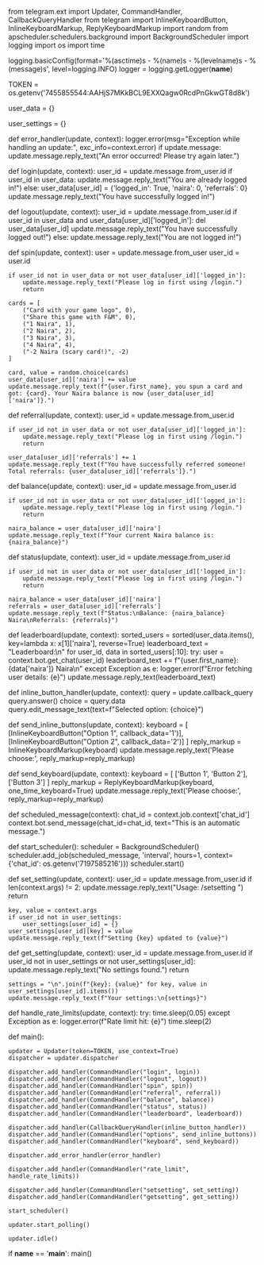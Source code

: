from telegram.ext import Updater, CommandHandler, CallbackQueryHandler
from telegram import InlineKeyboardButton, InlineKeyboardMarkup, ReplyKeyboardMarkup
import random
from apscheduler.schedulers.background import BackgroundScheduler
import logging
import os
import time

logging.basicConfig(format='%(asctime)s - %(name)s - %(levelname)s - %(message)s', level=logging.INFO)
logger = logging.getLogger(__name__)

TOKEN = os.getenv('7455855544:AAHjS7MKkBCL9EXXQagw0RcdPnGkwGT8d8k')

user_data = {}

user_settings = {}

def error_handler(update, context):
    logger.error(msg="Exception while handling an update:", exc_info=context.error)
    if update.message:
        update.message.reply_text("An error occurred! Please try again later.")

def login(update, context):
    user_id = update.message.from_user.id
    if user_id in user_data:
        update.message.reply_text("You are already logged in!")
    else:
        user_data[user_id] = {'logged_in': True, 'naira': 0, 'referrals': 0}
        update.message.reply_text("You have successfully logged in!")

def logout(update, context):
    user_id = update.message.from_user.id
    if user_id in user_data and user_data[user_id]['logged_in']:
        del user_data[user_id]
        update.message.reply_text("You have successfully logged out!")
    else:
        update.message.reply_text("You are not logged in!")

def spin(update, context):
    user = update.message.from_user
    user_id = user.id

    if user_id not in user_data or not user_data[user_id]['logged_in']:
        update.message.reply_text("Please log in first using /login.")
        return

    cards = [
        ("Card with your game logo", 0),
        ("Share this game with F&M", 0),
        ("1 Naira", 1),
        ("2 Naira", 2),
        ("3 Naira", 3),
        ("4 Naira", 4),
        ("-2 Naira (scary card!)", -2)
    ]

    card, value = random.choice(cards)
    user_data[user_id]['naira'] += value
    update.message.reply_text(f"{user.first_name}, you spun a card and got: {card}. Your Naira balance is now {user_data[user_id]['naira']}.")

def referral(update, context):
    user_id = update.message.from_user.id
    
    if user_id not in user_data or not user_data[user_id]['logged_in']:
        update.message.reply_text("Please log in first using /login.")
        return

    user_data[user_id]['referrals'] += 1
    update.message.reply_text(f"You have successfully referred someone! Total referrals: {user_data[user_id]['referrals']}.")


def balance(update, context):
    user_id = update.message.from_user.id
    
    if user_id not in user_data or not user_data[user_id]['logged_in']:
        update.message.reply_text("Please log in first using /login.")
        return

    naira_balance = user_data[user_id]['naira']
    update.message.reply_text(f"Your current Naira balance is: {naira_balance}")

def status(update, context):
    user_id = update.message.from_user.id
    
    if user_id not in user_data or not user_data[user_id]['logged_in']:
        update.message.reply_text("Please log in first using /login.")
        return

    naira_balance = user_data[user_id]['naira']
    referrals = user_data[user_id]['referrals']
    update.message.reply_text(f"Status:\nBalance: {naira_balance} Naira\nReferrals: {referrals}")

def leaderboard(update, context):
    sorted_users = sorted(user_data.items(), key=lambda x: x[1]['naira'], reverse=True)
    leaderboard_text = "Leaderboard:\n"
    for user_id, data in sorted_users[:10]:
        try:
            user = context.bot.get_chat(user_id)
            leaderboard_text += f"{user.first_name}: {data['naira']} Naira\n"
        except Exception as e:
            logger.error(f"Error fetching user details: {e}")
    update.message.reply_text(leaderboard_text)

def inline_button_handler(update, context):
    query = update.callback_query
    query.answer()
    choice = query.data
    query.edit_message_text(text=f"Selected option: {choice}")

def send_inline_buttons(update, context):
    keyboard = [
        [InlineKeyboardButton("Option 1", callback_data='1')],
        [InlineKeyboardButton("Option 2", callback_data='2')]
    ]
    reply_markup = InlineKeyboardMarkup(keyboard)
    update.message.reply_text('Please choose:', reply_markup=reply_markup)

def send_keyboard(update, context):
    keyboard = [
        ['Button 1', 'Button 2'],
        ['Button 3']
    ]
    reply_markup = ReplyKeyboardMarkup(keyboard, one_time_keyboard=True)
    update.message.reply_text('Please choose:', reply_markup=reply_markup)

def scheduled_message(context):
    chat_id = context.job.context['chat_id']
    context.bot.send_message(chat_id=chat_id, text="This is an automatic message.")

def start_scheduler():
    scheduler = BackgroundScheduler()
    scheduler.add_job(scheduled_message, 'interval', hours=1, context={'chat_id': os.getenv('7197585216')})
    scheduler.start()

def set_setting(update, context):
    user_id = update.message.from_user.id
    if len(context.args) != 2:
        update.message.reply_text("Usage: /setsetting <key> <value>")
        return

    key, value = context.args
    if user_id not in user_settings:
        user_settings[user_id] = {}
    user_settings[user_id][key] = value
    update.message.reply_text(f"Setting {key} updated to {value}")

def get_setting(update, context):
    user_id = update.message.from_user.id
    if user_id not in user_settings or not user_settings[user_id]:
        update.message.reply_text("No settings found.")
        return

    settings = "\n".join(f"{key}: {value}" for key, value in user_settings[user_id].items())
    update.message.reply_text(f"Your settings:\n{settings}")

def handle_rate_limits(update, context):
    try:
        time.sleep(0.05)
    except Exception as e:
        logger.error(f"Rate limit hit: {e}")
        time.sleep(2)

def main():

    updater = Updater(token=TOKEN, use_context=True)
    dispatcher = updater.dispatcher

    dispatcher.add_handler(CommandHandler("login", login))
    dispatcher.add_handler(CommandHandler("logout", logout))
    dispatcher.add_handler(CommandHandler("spin", spin))
    dispatcher.add_handler(CommandHandler("referral", referral))
    dispatcher.add_handler(CommandHandler("balance", balance))
    dispatcher.add_handler(CommandHandler("status", status))
    dispatcher.add_handler(CommandHandler("leaderboard", leaderboard))

    dispatcher.add_handler(CallbackQueryHandler(inline_button_handler))
    dispatcher.add_handler(CommandHandler("options", send_inline_buttons))
    dispatcher.add_handler(CommandHandler("keyboard", send_keyboard))

    dispatcher.add_error_handler(error_handler)

    dispatcher.add_handler(CommandHandler("rate_limit", handle_rate_limits))

    dispatcher.add_handler(CommandHandler("setsetting", set_setting))
    dispatcher.add_handler(CommandHandler("getsetting", get_setting))

    start_scheduler()

    updater.start_polling()

    updater.idle()

if __name__ == '__main__':
    main()
